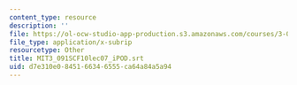 ```yaml
---
content_type: resource
description: ''
file: https://ol-ocw-studio-app-production.s3.amazonaws.com/courses/3-091sc-introduction-to-solid-state-chemistry-fall-2010/d7e310e0845166346555ca64a84a5a94_MIT3_091SCF10lec07_iPOD.srt
file_type: application/x-subrip
resourcetype: Other
title: MIT3_091SCF10lec07_iPOD.srt
uid: d7e310e0-8451-6634-6555-ca64a84a5a94
---
```

